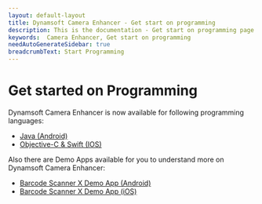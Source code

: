 ```yaml
---
layout: default-layout
title: Dynamsoft Camera Enhancer - Get start on programming
description: This is the documentation - Get start on programming page of Dynamsoft Camera Enhancer.
keywords:  Camera Enhancer, Get start on programming
needAutoGenerateSidebar: true
breadcrumbText: Start Programming
---
```

# Get started on Programming

Dynamsoft Camera Enhancer is now available for following programming languages:

- [Java (Android)]({{site.android}})
- [Objective-C & Swift (IOS)]({{site.ios}})

Also there are Demo Apps available for you to understand more on Dynamsoft Camera Enhancer:

- <a href="https://download2.dynamsoft.com/dbr/android/DynamsoftBarcodeReaderDemoAndroid-8.2.0.apk" target="_blank">Barcode Scanner X Demo App (Android)</a>
- <a href="https://apps.apple.com/us/app/barcode-scanner-x/id1120581630" target="_blank">Barcode Scanner X Demo App (iOS)</a>
